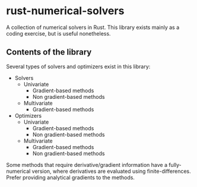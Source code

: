# rust-numerical-solvers
A collection of numerical solvers in Rust. This library exists mainly as a coding exercise, but is useful nonetheless.

## Contents of the library

Several types of solvers and optimizers exist in this library:
- Solvers
    - Univariate
        - Gradient-based methods
        - Non gradient-based methods
    - Multivariate
        - Gradient-based methods
- Optimizers
    - Univariate
        - Gradient-based methods
        - Non gradient-based methods
    - Multivariate
        - Gradient-based methods
        - Non gradient-based methods

Some methods that require derivative/gradient information have a fully-numerical version, where derivatives are evaluated using finite-differences. Prefer providing analytical gradients to the methods.
